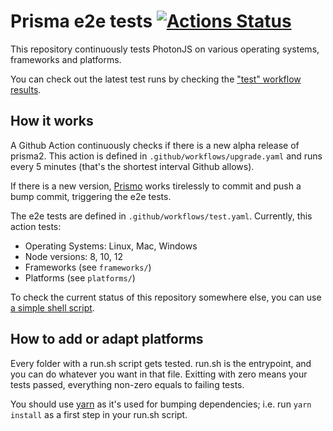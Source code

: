 # Prisma e2e tests [![Actions Status](https://github.com/prisma/prisma2-e2e-tests/workflows/test/badge.svg)](https://github.com/prisma/prisma2-e2e-tests/actions?query=workflow%3Atest)

This repository continuously tests PhotonJS on various operating systems, frameworks and platforms.

You can check out the latest test runs by checking the ["test" workflow results](https://github.com/prisma/prisma2-e2e-tests/actions?query=workflow%3Atest).

## How it works

A Github Action continuously checks if there is a new alpha release of prisma2. This action is defined in `.github/workflows/upgrade.yaml` and runs every 5 minutes (that's the shortest interval Github allows).

If there is a new version, [Prismo](https://github.com/prisma-bot) works tirelessly to commit and push a bump commit, triggering the e2e tests.

The e2e tests are defined in `.github/workflows/test.yaml`. Currently, this action tests:

- Operating Systems: Linux, Mac, Windows
- Node versions: 8, 10, 12
- Frameworks (see `frameworks/`)
- Platforms (see `platforms/`)

To check the current status of this repository somewhere else, you can use [a simple shell script](https://gist.github.com/steebchen/80fb6e3a60aec0f095090618f90473ec).

## How to add or adapt platforms

Every folder with a run.sh script gets tested. run.sh is the entrypoint, and you can do whatever you want in that file. Exitting with zero means your tests passed, everything non-zero equals to failing tests. 

You should use [yarn](https://yarnpkg.com) as it's used for bumping dependencies; i.e. run `yarn install` as a first step in your run.sh script.
